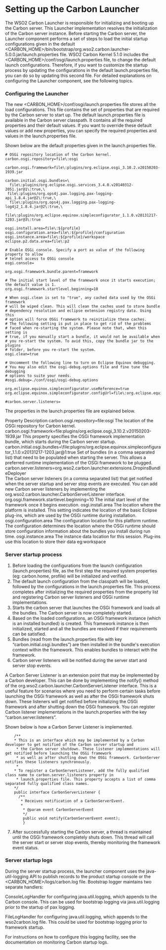 
# Setting up the Carbon Launcher

The WSO2 Carbon Launcher is responsible for initializing and booting up the Carbon server. This Launcher implementation resolves the initialization of the Carbon server instance. Before starting the Carbon server, the Launcher component performs a set of steps to load the initial startup configurations given in the default <CARBON_HOME>/bin/bootstrap/org.wso2.carbon.launcher-5.0.0.jar/launch.properties file.
WSO2 Carbon Kernel 5.1.0 includes the <CARBON_HOME>/conf/osgi/launch.properties file, to change the default launch configurations. Therefore, if you want to customize the startup process by updating the configurations in the default launch.properties file, you can do so by updating this second file.
For detailed explanations on configuring the Launcher component, see the following topics.

### Configuring the Launcher

The new <CARBON_HOME>/conf/osgi/launch.properties  file stores all the load configurations. This file contains the set of properties that are required by the Carbon server to start up. The default launch.properties file is available in the Carbon server classpath. It contains all the required properties and their default values. If you want to override these default values or add new properties, you can specify the required properties and values in the launch.properties file.

Shown below are the default properties given in the launch.properties file.

    # OSGi repository location of the Carbon kernel.
    carbon.osgi.repository=file\:osgi

    carbon.osgi.framework=file\:plugins/org.eclipse.osgi_3.10.2.v20150203-1939.jar

    carbon.initial.osgi.bundles=\
      file\:plugins/org.eclipse.osgi.services_3.4.0.v20140312-2051.jar@1\:true,\
     file\:plugins/org.ops4j.pax.logging.pax-logging-api_1.8.4.jar@2\:true,\
      file\:plugins/org.ops4j.pax.logging.pax-logging-log4j2_1.8.4.jar@2\:true,\
      file\:plugins/org.eclipse.equinox.simpleconfigurator_1.1.0.v20131217-1203.jar@3\:true

    osgi.install.area=file\:${profile}
    osgi.configuration.area=file\:${profile}/configuration
    osgi.instance.area=file\:${profile}/workspace
    eclipse.p2.data.area=file\:p2

    # Enable OSGi console. Specify a port as value of the following property to allow
    # telnet access to OSGi console
    osgi.console=

    org.osgi.framework.bundle.parent=framework

    # The initial start level of the framework once it starts execution; the default value is 1.
    org.osgi.framework.startlevel.beginning=10

    # When osgi.clean is set to "true", any cached data used by the OSGi framework
    # will be wiped clean. This will clean the caches used to store bundle
    # dependency resolution and eclipse extension registry data. Using this
    # option will force OSGi framework to reinitialize these caches.
    # The following setting is put in place to get rid of the problems
    # faced when re-starting the system. Please note that, when this setting is
    # true, if you manually start a bundle, it would not be available when
    # you re-start the system. To avid this, copy the bundle jar to the plugins
    # folder, before you re-start the system.
    osgi.clean=true

    # Uncomment the following line to turn on Eclipse Equinox debugging.
    # You may also edit the osgi-debug.options file and fine tune the debugging
    # options to suite your needs.
    #osgi.debug=./conf/osgi/osgi-debug.options

    org.eclipse.equinox.simpleconfigurator.useReference=true
    org.eclipse.equinox.simpleconfigurator.configUrl=file\:org.eclipse.equinox.simpleconfigurator/bundles.info
 
    #carbon.server.listeners=

The properties in the launch.properties file are explained below.

Property	Description
carbon.osgi.repository=file\:osgi	The location of the OSGi repository for Carbon kernel.
carbon.osgi.framework=file\:plugins/org.eclipse.osgi_3.10.2.v20150203-1939.jar	This property specifies the OSGi framework implementation bundle, which starts during the Carbon server startup.
carbon.initial.osgi.bundles=\file\:plugins/org.eclipse.equinox.simpleconfigurator_1.1.0.v20131217-1203.jar@1\:true
Set of bundles (in a comma separated list) that need to be populated when starting the server. This allows a preferred runtime implementation of the OSGi framework to be plugged.
carbon.server.listeners=org.wso2.carbon.launcher.extensions.DropinsBundleDeployer	
The Carbon server listeners (in a comma separated list) that get notified when the server startup and server stop events are executed. You can add new Carbon server listeners by implementing the org.wso2.carbon.launcher.CarbonServerListener interface.
org.osgi.framework.startlevel.beginning=10	The initial start level of the framework once it begins execution.
osgi.install.area	The location where the platform is installed. This setting indicates the location of the basic Eclipse plug-ins, which are used by the OSGi runtime during installation.
osgi.configuration.area	The configuration location for this platform runtime. The configuration determines the location where the OSGi runtime should store configuration information about the bundles you install during run time.
osgi.instance.area	The instance data location for this session. Plug-ins use this location to store their data eg:workspace

### Server startup process

1. Before loading the configurations from the launch configuration (launch.properties) file, as the first step the required system properties (eg: carbon.home, profile) will be initialized and verified.
2. The default launch configuration from the classpath will be loaded, followed by the configurations in the launch.properties file. This process completes after initializing the required properties from the property list and registering Carbon server listeners and OSGi runtime implementations.
3. Starts the carbon server that launches the OSGi framework and loads all the bundles. The Carbon server is now completely started.
4. Based on the loaded configurations, an OSGi framework instance (which is an installed bundled) is created. This framework instance is then initialized, started and all the bundles are resolved if their requirements can be satisfied.
5. Bundles (read from the launch.properties file with key “carbon.initial.osgi.bundles”) are then installed in the bundle's execution context within the framework. This enables bundles to interact with the framework.
6. Carbon server listeners will be notified during the server start and server stop events.

 A Carbon Server Listener is an extension point that may be implemented by a Carbon developer. This can be done by implementing the notify() method of the org.wso2.carbon.launcher.CarbonServerListener interface. This is a useful feature for scenarios where you need to perform certain tasks before launching the OSGi framework as well as after the OSGi framework shuts down. These listeners will get notified before initializing the OSGi framework and after shutting down the OSGi framework. You can register Carbon listener implementations in the launch.properties with the key “carbon.server.listeners”.

 Shown below is how a Carbon Server Listener is implemented.
 
        /**
        * This is an interface which may be implemented by a Carbon developer to get notified of the Carbon server startup and
         * the Carbon server shutdown. These listener implementations will get notified before launching the OSGi framework
         * as well as after shutting down the OSGi framework. CarbonServer notifies these listeners synchronously.
         *
        * To register a CarbonServerListener, add the fully qualified class name to carbon.server.listeners property in
         * launch.properties file. This property accepts a list of comma separated fully qualified class names.
        */
        public interface CarbonServerListener {
          /**
           * Receives notification of a CarbonServerEvent.
           *
            * @param event CarbonServerEvent
            */
            public void notify(CarbonServerEvent event);
            }
            
7. After successfully starting the Carbon server, a thread is maintained until the OSGi framework completely shuts down. This thread will call the server start or server stop events, thereby monitoring the framework event status.

### Server startup logs

During the server startup process, the launcher component uses the java-util-logging API to publish records to the product startup console or the <CARBON_HOME>/logs/carbon.log file. Bootstrap logger maintains two separate handlers: 

 ConsoleLogHandler for configuring java.util.logging, which appends to the Carbon console. This can be used for bootstrap logging via java.util.logging prior to the startup of pax logging.

 FileLogHandler for configuring java.util.logging, which appends to the wso2carbon.log file. This could be used for bootstrap logging prior to framework startup.

For instructions on how to configure this logging facility, see the documentation on monitoring Carbon startup logs.
